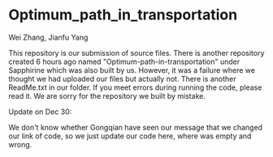# Optimum_path_in_transportation
Wei Zhang, Jianfu Yang

This repository is our submission of source files. There is another repository created 6 hours ago named "Optimum-path-in-transportation" under Sapphirine which was also built by us. However, it was a failure where we thought we had uploaded our files but actually not. There is another ReadMe.txt in our folder. If you meet errors during running the code, please read it. We are sorry for the repository we built by mistake.


Update on Dec 30:

We don't know whether Gongqian have seen our message that we changed our link of code, so we just update our code here, where was empty and wrong.

